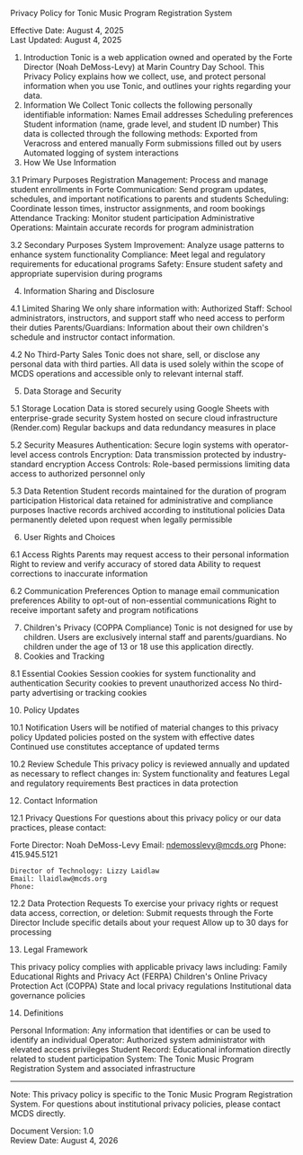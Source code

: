 Privacy Policy for Tonic Music Program Registration System

Effective Date: August 4, 2025  
Last Updated: August 4, 2025

1. Introduction
Tonic is a web application owned and operated by the Forte Director (Noah DeMoss-Levy) at Marin Country Day School. This Privacy Policy explains how we collect, use, and protect personal information when you use Tonic, and outlines your rights regarding your data.
2. Information We Collect
Tonic collects the following personally identifiable information:
Names
Email addresses
Scheduling preferences
Student information (name, grade level, and student ID number)
This data is collected through the following methods:
Exported from Veracross and entered manually
Form submissions filled out by users
Automated logging of system interactions
3. How We Use Information

3.1 Primary Purposes
Registration Management: Process and manage student enrollments in Forte
Communication: Send program updates, schedules, and important notifications to parents and students
Scheduling: Coordinate lesson times, instructor assignments, and room bookings
Attendance Tracking: Monitor student participation
Administrative Operations: Maintain accurate records for program administration

3.2 Secondary Purposes
System Improvement: Analyze usage patterns to enhance system functionality
Compliance: Meet legal and regulatory requirements for educational programs
Safety: Ensure student safety and appropriate supervision during programs

4. Information Sharing and Disclosure

4.1 Limited Sharing
We only share information with:
Authorized Staff: School administrators, instructors, and support staff who need access to perform their duties
Parents/Guardians: Information about their own children's schedule and instructor contact information.

4.2 No Third-Party Sales
Tonic does not share, sell, or disclose any personal data with third parties. All data is used solely within the scope of MCDS operations and accessible only to relevant internal staff.

5. Data Storage and Security

5.1 Storage Location
Data is stored securely using Google Sheets with enterprise-grade security
System hosted on secure cloud infrastructure (Render.com)
Regular backups and data redundancy measures in place

5.2 Security Measures
Authentication: Secure login systems with operator-level access controls
Encryption: Data transmission protected by industry-standard encryption
Access Controls: Role-based permissions limiting data access to authorized personnel only

5.3 Data Retention
Student records maintained for the duration of program participation
Historical data retained for administrative and compliance purposes
Inactive records archived according to institutional policies
Data permanently deleted upon request when legally permissible

6. User Rights and Choices

6.1 Access Rights
Parents may request access to their personal information
Right to review and verify accuracy of stored data
Ability to request corrections to inaccurate information

6.2 Communication Preferences
Option to manage email communication preferences
Ability to opt-out of non-essential communications
Right to receive important safety and program notifications

7. Children's Privacy (COPPA Compliance)
Tonic is not designed for use by children. Users are exclusively internal staff and parents/guardians. No children under the age of 13 or 18 use this application directly.
8. Cookies and Tracking

8.1 Essential Cookies
Session cookies for system functionality and authentication
Security cookies to prevent unauthorized access
No third-party advertising or tracking cookies

10. Policy Updates

10.1 Notification
Users will be notified of material changes to this privacy policy
Updated policies posted on the system with effective dates
Continued use constitutes acceptance of updated terms

10.2 Review Schedule
This privacy policy is reviewed annually and updated as necessary to reflect changes in:
System functionality and features
Legal and regulatory requirements
Best practices in data protection

12. Contact Information

12.1 Privacy Questions
For questions about this privacy policy or our data practices, please contact:

Forte Director: Noah DeMoss-Levy
Email: ndemosslevy@mcds.org 
Phone: 415.945.5121

	Director of Technology: Lizzy Laidlaw
	Email: llaidlaw@mcds.org
	Phone: 


12.2 Data Protection Requests
To exercise your privacy rights or request data access, correction, or deletion:
Submit requests through the Forte Director
Include specific details about your request
Allow up to 30 days for processing

13. Legal Framework

This privacy policy complies with applicable privacy laws including:
Family Educational Rights and Privacy Act (FERPA)
Children's Online Privacy Protection Act (COPPA)
State and local privacy regulations
Institutional data governance policies

14. Definitions

Personal Information: Any information that identifies or can be used to identify an individual
Operator: Authorized system administrator with elevated access privileges
Student Record: Educational information directly related to student participation
System: The Tonic Music Program Registration System and associated infrastructure

---

Note: This privacy policy is specific to the Tonic Music Program Registration System. For questions about institutional privacy policies, please contact MCDS directly.

Document Version: 1.0  
Review Date: August 4, 2026
